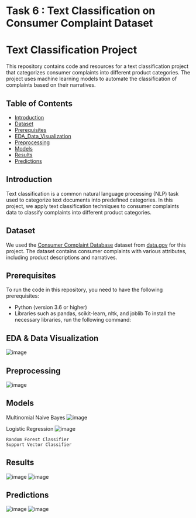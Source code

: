 # Task 6 : Text Classification on Consumer Complaint Dataset

# Text Classification Project

This repository contains code and resources for a text classification project that categorizes consumer complaints into different product categories. The project uses machine learning models to automate the classification of complaints based on their narratives.

## Table of Contents
- [Introduction](#introduction)
- [Dataset](#dataset)
- [Prerequisites](#prerequisites)
- [EDA_Data_Visualization](#EDA)
- [Preprocessing](#preprocessing)
- [Models](#models)
- [Results](#results)
- [Predictions](#predictions)

## Introduction

Text classification is a common natural language processing (NLP) task used to categorize text documents into predefined categories. In this project, we apply text classification techniques to consumer complaints data to classify complaints into different product categories.

## Dataset

We used the [Consumer Complaint Database](https://catalog.data.gov/dataset/consumer-complaint-database) dataset from [data.gov](https://data.gov) for this project. The dataset contains consumer complaints with various attributes, including product descriptions and narratives.

## Prerequisites

To run the code in this repository, you need to have the following prerequisites:

- Python (version 3.6 or higher)
- Libraries such as pandas, scikit-learn, nltk, and joblib
To install the necessary libraries, run the following command:

## EDA & Data Visualization
![image](https://github.com/nirajsoft01/Task_6_Text_Classification/assets/70097083/c43d6bf2-fdc5-49da-9e45-bd72c37aa933)


## Preprocessing
![image](https://github.com/nirajsoft01/Task_6_Text_Classification/assets/70097083/d563ccc3-90ad-4774-9a44-6bd92c54595c)

## Models
Multinomial Naive Bayes
![image](https://github.com/nirajsoft01/Task_6_Text_Classification/assets/70097083/72da4780-d258-4531-aca8-407780b00a3d)

Logistic Regression
![image](https://github.com/nirajsoft01/Task_6_Text_Classification/assets/70097083/9ae4ef7e-0507-40aa-ace5-75afa78091ea)

    Random Forest Classifier
    Support Vector Classifier

## Results
![image](https://github.com/nirajsoft01/Task_6_Text_Classification/assets/70097083/e934ed0d-aa75-45ce-a335-63e5045271fe)
![image](https://github.com/nirajsoft01/Task_6_Text_Classification/assets/70097083/24ce196a-b335-450a-b59d-ec8fec691e14)




## Predictions
![image](https://github.com/nirajsoft01/Task_6_Text_Classification/assets/70097083/c3762a58-3c49-4db5-a324-f14f4c2ffbb4)
![image](https://github.com/nirajsoft01/Task_6_Text_Classification/assets/70097083/a3c54e54-9111-41ff-af6e-49f40d25f33f)

